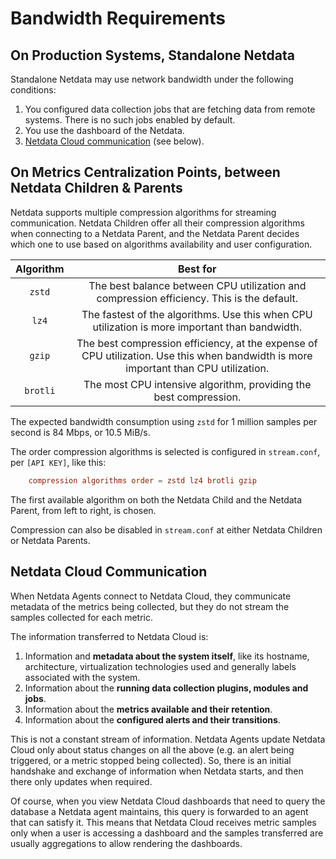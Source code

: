 # Bandwidth Requirements

## On Production Systems, Standalone Netdata

Standalone Netdata may use network bandwidth under the following conditions:

1. You configured data collection jobs that are fetching data from remote systems. There is no such jobs enabled by default.
2. You use the dashboard of the Netdata.
3. [Netdata Cloud communication](#netdata-cloud-communication) (see below).

## On Metrics Centralization Points, between Netdata Children & Parents

Netdata supports multiple compression algorithms for streaming communication. Netdata Children offer all their compression algorithms when connecting to a Netdata Parent, and the Netdata Parent decides which one to use based on algorithms availability and user configuration.

| Algorithm |                                                              Best for                                                               |
|:---------:|:-----------------------------------------------------------------------------------------------------------------------------------:|
|  `zstd`   |                      The best balance between CPU utilization and compression efficiency. This is the default.                      |
|   `lz4`   |                   The fastest of the algorithms. Use this when CPU utilization is more important than bandwidth.                    |
|  `gzip`   | The best compression efficiency, at the expense of CPU utilization. Use this when bandwidth is more important than CPU utilization. |
| `brotli`  |                                  The most CPU intensive algorithm, providing the best compression.                                  |

The expected bandwidth consumption using `zstd` for 1 million samples per second is 84 Mbps, or 10.5 MiB/s.

The order compression algorithms is selected is configured in `stream.conf`, per `[API KEY]`, like this:

```conf
    compression algorithms order = zstd lz4 brotli gzip
```

The first available algorithm on both the Netdata Child and the Netdata Parent, from left to right, is chosen.

Compression can also be disabled in `stream.conf` at either Netdata Children or Netdata Parents.

## Netdata Cloud Communication

When Netdata Agents connect to Netdata Cloud, they communicate metadata of the metrics being collected, but they do not stream the samples collected for each metric.

The information transferred to Netdata Cloud is:

1. Information and **metadata about the system itself**, like its hostname, architecture, virtualization technologies used and generally labels associated with the system.
2. Information about the **running data collection plugins, modules and jobs**.
3. Information about the **metrics available and their retention**.
4. Information about the **configured alerts and their transitions**.

This is not a constant stream of information. Netdata Agents update Netdata Cloud only about status changes on all the above (e.g. an alert being triggered, or a metric stopped being collected). So, there is an initial handshake and exchange of information when Netdata starts, and then there only updates when required.

Of course, when you view Netdata Cloud dashboards that need to query the database a Netdata agent maintains, this query is forwarded to an agent that can satisfy it. This means that Netdata Cloud receives metric samples only when a user is accessing a dashboard and the samples transferred are usually aggregations to allow rendering the dashboards.  
